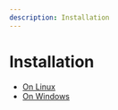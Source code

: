 ```yaml
---
description: Installation
---
```


# Installation

  * [On Linux](Linux.md)
  * [On Windows](Windows.md)
